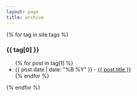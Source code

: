 ```yaml
---
layout: page
title: archive
---
```


{% for tag in site.tags %}
  <h3>{{ tag[0] }}</h3>
  <ul>
    {% for post in tag[1] %}
      <li>{{ post.date | date: "%B %Y" }} - <a href="blog/{{ post.url }}" class= "{{ tag[0] }}" > {{ post.title }}</a></li>
    {% endfor %}
  </ul>
{% endfor %}

